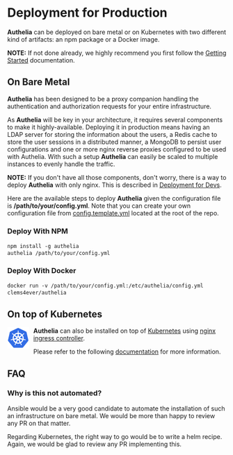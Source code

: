 # Deployment for Production

**Authelia** can be deployed on bare metal or on Kubernetes with two
different kind of artifacts: an npm package or a Docker image.

**NOTE:** If not done already, we highly recommend you first follow the
[Getting Started] documentation.

## On Bare Metal

**Authelia** has been designed to be a proxy companion handling the 
authentication and authorization requests for your entire infrastructure.

As **Authelia** will be key in your architecture, it requires several
components to make it highly-available. Deploying it in production means having an LDAP server for storing the information about the users, a Redis cache to store the user sessions in a distributed manner, a
MongoDB to persist user configurations and one or more nginx reverse proxies configured to be used with Authelia. With such a setup **Authelia** can easily be scaled to multiple instances to evenly handle the traffic.

**NOTE:** If you don't have all those components, don't worry, there is a way to deploy **Authelia** with only nginx. This is described in [Deployment for Devs].

Here are the available steps to deploy **Authelia** given 
the configuration file is **/path/to/your/config.yml**. Note that you can
create your own configuration file from [config.template.yml] located at
the root of the repo.

### Deploy With NPM

    npm install -g authelia
    authelia /path/to/your/config.yml

### Deploy With Docker

    docker run -v /path/to/your/config.yml:/etc/authelia/config.yml clems4ever/authelia


## On top of Kubernetes

<img src="../images/kubernetes.logo.png" width="50" style="padding-right: 10px" align="left">

**Authelia** can also be installed on top of [Kubernetes] using
[nginx ingress controller](https://github.com/kubernetes/ingress-nginx).

Please refer to the following [documentation](../example/kube/README.md)
for more information.

## FAQ

### Why is this not automated?

Ansible would be a very good candidate to automate the installation of such
an infrastructure on bare metal. We would be more than happy to review any PR on that matter.

Regarding Kubernetes, the right way to go would be to write a helm recipe.
Again, we would be glad to review any PR implementing this.



[config.template.yml]: ../config.template.yml
[Getting Started]: ./getting-started.md
[Deployment for Devs]: ./deployment-dev.md
[Kubernetes]: https://kubernetes.io/
